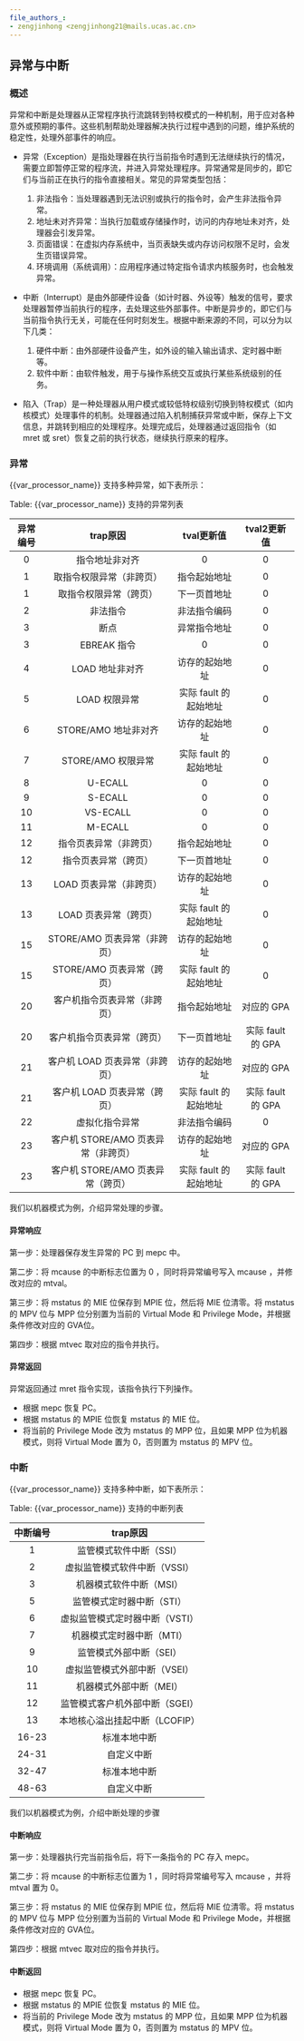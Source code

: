 ```yaml
---
file_authors_:
- zengjinhong <zengjinhong21@mails.ucas.ac.cn>
---
```

## 异常与中断

### 概述

异常和中断是处理器从正常程序执行流跳转到特权模式的一种机制，用于应对各种意外或预期的事件。这些机制帮助处理器解决执行过程中遇到的问题，维护系统的稳定性，处理外部事件的响应。

* 异常（Exception）是指处理器在执行当前指令时遇到无法继续执行的情况，需要立即暂停正常的程序流，并进入异常处理程序。异常通常是同步的，即它们与当前正在执行的指令直接相关。常见的异常类型包括：

  1. 非法指令：当处理器遇到无法识别或执行的指令时，会产生非法指令异常。
  2. 地址未对齐异常：当执行加载或存储操作时，访问的内存地址未对齐，处理器会引发异常。
  3. 页面错误：在虚拟内存系统中，当页表缺失或内存访问权限不足时，会发生页错误异常。
  4. 环境调用（系统调用）：应用程序通过特定指令请求内核服务时，也会触发异常。
* 中断（Interrupt）是由外部硬件设备（如计时器、外设等）触发的信号，要求处理器暂停当前执行的程序，去处理这些外部事件。中断是异步的，即它们与当前指令执行无关，可能在任何时刻发生。根据中断来源的不同，可以分为以下几类：

  1. 硬件中断：由外部硬件设备产生，如外设的输入输出请求、定时器中断等。
  2. 软件中断：由软件触发，用于与操作系统交互或执行某些系统级别的任务。
* 陷入（Trap）是一种处理器从用户模式或较低特权级别切换到特权模式（如内核模式）处理事件的机制。处理器通过陷入机制捕获异常或中断，保存上下文信息，并跳转到相应的处理程序。处理完成后，处理器通过返回指令（如 mret 或 sret）恢复之前的执行状态，继续执行原来的程序。

### 异常

{{var_processor_name}} 支持多种异常，如下表所示：

Table: {{var_processor_name}} 支持的异常列表

| 异常编号 |               trap原因               |      tval更新值      |    tval2更新值    |
| :------: | :----------------------------------: | :-------------------: | :---------------: |
|    0    |            指令地址非对齐            |           0           |         0         |
|    1    |       取指令权限异常（非跨页）       |     指令起始地址     |         0         |
|    1    |        取指令权限异常（跨页）        |     下一页首地址     |         0         |
|    2    |               非法指令               |     非法指令编码     |         0         |
|    3    |                 断点                 |     异常指令地址     |         0         |
|    3    |             EBREAK 指令             |           0           |         0         |
|    4    |           LOAD 地址非对齐           |    访存的起始地址    |         0         |
|    5    |            LOAD 权限异常            | 实际 fault 的起始地址 |         0         |
|    6    |         STORE/AMO 地址非对齐         |    访存的起始地址    |         0         |
|    7    |          STORE/AMO 权限异常          | 实际 fault 的起始地址 |         0         |
|    8    |               U-ECALL               |           0           |         0         |
|    9    |               S-ECALL               |           0           |         0         |
|    10    |               VS-ECALL               |           0           |         0         |
|    11    |               M-ECALL               |           0           |         0         |
|    12    |        指令页表异常（非跨页）        |     指令起始地址     |         0         |
|    12    |         指令页表异常（跨页）         |     下一页首地址     |         0         |
|    13    |       LOAD 页表异常（非跨页）       |    访存的起始地址    |         0         |
|    13    |        LOAD 页表异常（跨页）        | 实际 fault 的起始地址 |         0         |
|    15    |     STORE/AMO 页表异常（非跨页）     |    访存的起始地址    |         0         |
|    15    |      STORE/AMO 页表异常（跨页）      | 实际 fault 的起始地址 |         0         |
|    20    |     客户机指令页表异常（非跨页）     |     指令起始地址     |    对应的 GPA    |
|    20    |      客户机指令页表异常（跨页）      |     下一页首地址     | 实际 fault 的 GPA |
|    21    |    客户机 LOAD 页表异常（非跨页）    |    访存的起始地址    |    对应的 GPA    |
|    21    |     客户机 LOAD 页表异常（跨页）     | 实际 fault 的起始地址 | 实际 fault 的 GPA |
|    22    |            虚拟化指令异常            |     非法指令编码     |         0         |
|    23    | 客户机 STORE/AMO 页表异常（非跨页） |    访存的起始地址    |    对应的 GPA    |
|    23    |  客户机 STORE/AMO 页表异常（跨页）  | 实际 fault 的起始地址 | 实际 fault 的 GPA |

我们以机器模式为例，介绍异常处理的步骤。

#### 异常响应

第一步：处理器保存发生异常的 PC 到 mepc 中。

第二步：将 mcause 的中断标志位置为 0 ，同时将异常编号写入 mcause ，并修改对应的 mtval。

第三步：将 mstatus 的 MIE 位保存到 MPIE 位，然后将 MIE 位清零。将 mstatus 的 MPV 位与 MPP 位分别置为当前的 Virtual Mode 和 Privilege Mode，并根据条件修改对应的 GVA位。

第四步：根据 mtvec 取对应的指令并执行。

#### 异常返回

异常返回通过 mret 指令实现，该指令执行下列操作。

* 根据 mepc 恢复 PC。
* 根据 mstatus 的 MPIE 位恢复 mstatus 的 MIE 位。
* 将当前的 Privilege Mode 改为 mstatus 的 MPP 位，且如果 MPP 位为机器模式，则将 Virtual Mode 置为 0，否则置为 mstatus 的 MPV 位。

### 中断

{{var_processor_name}} 支持多种中断，如下表所示：

Table: {{var_processor_name}} 支持的中断列表

| 中断编号 |            trap原因            |
| :------: | :----------------------------: |
|    1    |    监管模式软件中断（SSI）    |
|    2    |  虚拟监管模式软件中断（VSSI）  |
|    3    |    机器模式软件中断（MSI）    |
|    5    |   监管模式定时器中断（STI）   |
|    6    | 虚拟监管模式定时器中断（VSTI） |
|    7    |   机器模式定时器中断（MTI）   |
|    9    |    监管模式外部中断（SEI）    |
|    10    |  虚拟监管模式外部中断（VSEI）  |
|    11    |    机器模式外部中断（MEI）    |
|    12    | 监管模式客户机外部中断（SGEI） |
|    13    | 本地核心溢出挂起中断（LCOFIP） |
|  16-23  |          标准本地中断          |
|  24-31  |           自定义中断           |
|  32-47  |          标准本地中断          |
|  48-63  |           自定义中断           |

我们以机器模式为例，介绍中断处理的步骤

#### 中断响应

第一步：处理器执行完当前指令后，将下一条指令的 PC 存入 mepc。

第二步：将 mcause 的中断标志位置为 1 ，同时将异常编号写入 mcause ，并将 mtval 置为 0。

第三步：将 mstatus 的 MIE 位保存到 MPIE 位，然后将 MIE 位清零。将 mstatus 的 MPV 位与 MPP 位分别置为当前的 Virtual Mode 和 Privilege Mode，并根据条件修改对应的 GVA位。

第四步：根据 mtvec 取对应的指令并执行。

#### 中断返回

* 根据 mepc 恢复 PC。
* 根据 mstatus 的 MPIE 位恢复 mstatus 的 MIE 位。
* 将当前的 Privilege Mode 改为 mstatus 的 MPP 位，且如果 MPP 位为机器模式，则将 Virtual Mode 置为 0，否则置为 mstatus 的 MPV 位。
